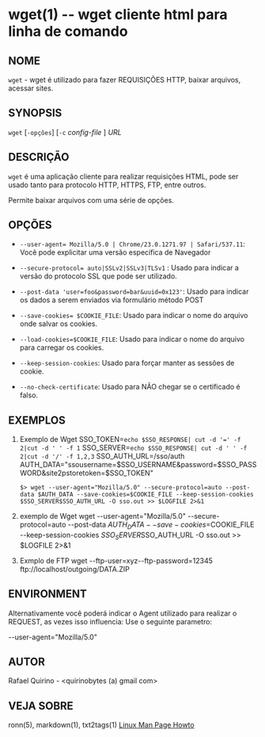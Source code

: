 wget(1) -- wget cliente html para linha de comando
===============================================

NOME
----

`wget` - wget é utilizado para fazer REQUISIÇÕES HTTP, baixar arquivos, acessar sites.

SYNOPSIS
--------

`wget` [`-opções`] [`-c` *config-file* ] *URL*

DESCRIÇÃO
---------

`wget` é uma aplicação cliente para realizar requisições HTML, pode ser usado tanto para protocolo HTTP, HTTPS, FTP, entre outros.

Permite baixar arquivos com uma série de opções.

OPÇÕES
------

* `--user-agent= Mozilla/5.0 | Chrome/23.0.1271.97 | Safari/537.11`:
  Você pode explicitar uma versão específica de Navegador

* `--secure-protocol= auto|SSLv2|SSLv3|TLSv1` :
  Usado para indicar a versão do protocolo SSL que pode ser utilizado.

* `--post-data 'user=foo&password=bar&uuid=0x123'`:
  Usado para indicar os dados a serem enviados via formulário método POST

* `--save-cookies= $COOKIE_FILE`:
  Usado para indicar o nome do arquivo onde salvar os cookies.

* `--load-cookies=$COOKIE_FILE`:
  Usado para indicar o nome do arquivo para carregar os cookies.

* `--keep-session-cookies`:
  Usado para forçar manter as sessões de cookie.

* `--no-check-certificate`:
  Usado para NÃO chegar se o certificado é falso.

EXEMPLOS
--------

1. Exemplo de Wget
SSO_TOKEN=`echo $SSO_RESPONSE| cut -d '=' -f 2|cut -d ' ' -f 1`
SSO_SERVER=`echo $SSO_RESPONSE| cut -d ' ' -f 2|cut -d '/' -f 1,2,3`
SSO_AUTH_URL=/sso/auth
AUTH_DATA="ssousername=$SSO_USERNAME&password=$SSO_PASSWORD&site2pstoretoken=$SSO_TOKEN"

   `$> wget --user-agent="Mozilla/5.0" --secure-protocol=auto --post-data $AUTH_DATA --save-cookies=$COOKIE_FILE --keep-session-cookies $SSO_SERVER$SSO_AUTH_URL -O sso.out >> $LOGFILE 2>&1`


2. exemplo de Wget
wget --user-agent="Mozilla/5.0" --secure-protocol=auto --post-data $AUTH_DATA --save-cookies=$COOKIE_FILE --keep-session-cookies $SSO_SERVER$SSO_AUTH_URL -O sso.out >> $LOGFILE 2>&1

3. Exmplo de FTP
wget --ftp-user=xyz--ftp-password=12345 ftp://localhost/outgoing/DATA.ZIP

ENVIRONMENT
-----------

Alternativamente você poderá indicar o Agent utilizado para realizar o REQUEST, as vezes isso influencia:
Use o seguinte parametro:

--user-agent="Mozilla/5.0"

AUTOR
-----

Rafael Quirino - <quirinobytes (a) gmail com>

VEJA SOBRE
----------

ronn(5), markdown(1), txt2tags(1) [Linux Man Page Howto](
http://www.schweikhardt.net/man_page_howto.html)
